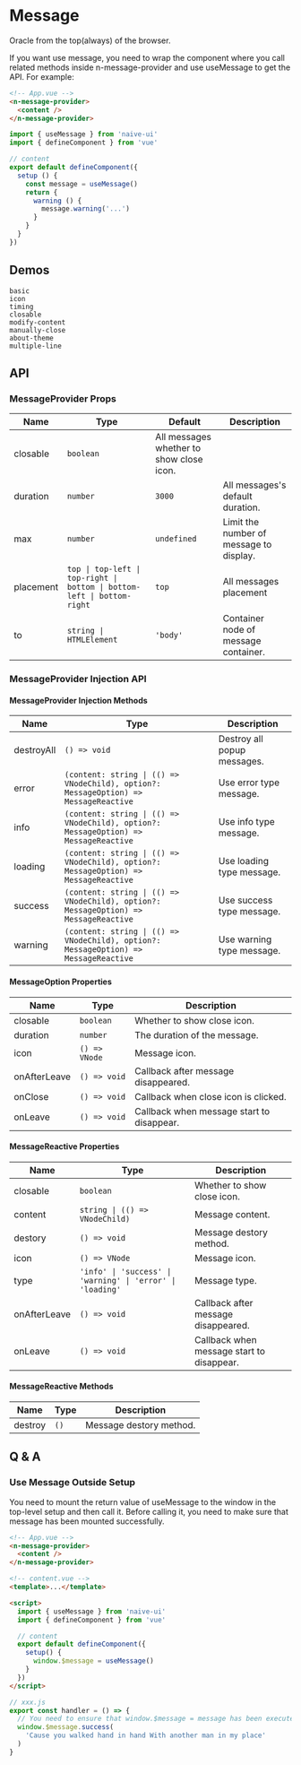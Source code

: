 # Message

Oracle from the top(always) of the browser.

<n-space vertical>
<n-alert title="Prerequisite" type="warning">
  If you want use message, you need to wrap the component where you call related methods inside <n-text code>n-message-provider</n-text> and use <n-text code>useMessage</n-text> to get the API.
</n-alert>
For example:

```html
<!-- App.vue -->
<n-message-provider>
  <content />
</n-message-provider>
```

```js
import { useMessage } from 'naive-ui'
import { defineComponent } from 'vue'

// content
export default defineComponent({
  setup () {
    const message = useMessage()
    return {
      warning () {
        message.warning('...')
      }
    }
  }
})
```

</n-space>

## Demos

```demo
basic
icon
timing
closable
modify-content
manually-close
about-theme
multiple-line
```

## API

### MessageProvider Props

| Name | Type | Default | Description |
| --- | --- | --- | --- |
| closable | `boolean` | All messages whether to show close icon. |
| duration | `number` | `3000` | All messages's default duration. |
| max | `number` | `undefined` | Limit the number of message to display. |
| placement | `top \| top-left \| top-right \| bottom \| bottom-left \| bottom-right ` | `top` | All messages placement |
| to | `string \| HTMLElement` | `'body'` | Container node of message container. |

### MessageProvider Injection API

#### MessageProvider Injection Methods

| Name | Type | Description |
| --- | --- | --- |
| destroyAll | `() => void` | Destroy all popup messages. |
| error | `(content: string \| (() => VNodeChild), option?: MessageOption) => MessageReactive` | Use error type message. |
| info | `(content: string \| (() => VNodeChild), option?: MessageOption) => MessageReactive` | Use info type message. |
| loading | `(content: string \| (() => VNodeChild), option?: MessageOption) => MessageReactive` | Use loading type message. |
| success | `(content: string \| (() => VNodeChild), option?: MessageOption) => MessageReactive` | Use success type message. |
| warning | `(content: string \| (() => VNodeChild), option?: MessageOption) => MessageReactive` | Use warning type message. |

#### MessageOption Properties

| Name         | Type          | Description                               |
| ------------ | ------------- | ----------------------------------------- |
| closable     | `boolean`     | Whether to show close icon.               |
| duration     | `number`      | The duration of the message.              |
| icon         | `() => VNode` | Message icon.                             |
| onAfterLeave | `() => void`  | Callback after message disappeared.       |
| onClose      | `() => void`  | Callback when close icon is clicked.      |
| onLeave      | `() => void`  | Callback when message start to disappear. |

#### MessageReactive Properties

| Name | Type | Description |
| --- | --- | --- |
| closable | `boolean` | Whether to show close icon. |
| content | `string \| (() => VNodeChild)` | Message content. |
| destory | `() => void` | Message destory method. |
| icon | `() => VNode` | Message icon. |
| type | `'info' \| 'success' \| 'warning' \| 'error' \| 'loading'` | Message type. |
| onAfterLeave | `() => void` | Callback after message disappeared. |
| onLeave | `() => void` | Callback when message start to disappear. |

#### MessageReactive Methods

| Name    | Type | Description             |
| ------- | ---- | ----------------------- |
| destroy | `()` | Message destory method. |

## Q & A

### Use Message Outside Setup

<n-space vertical>
<n-alert type="warning">
  You need to mount the return value of <n-text code>useMessage</n-text> to the window in the top-level setup and then call it. Before calling it, you need to make sure that message has been mounted successfully.
</n-alert>

```html
<!-- App.vue -->
<n-message-provider>
  <content />
</n-message-provider>
```

```html
<!-- content.vue -->
<template>...</template>

<script>
  import { useMessage } from 'naive-ui'
  import { defineComponent } from 'vue'

  // content
  export default defineComponent({
    setup() {
      window.$message = useMessage()
    }
  })
</script>
```

```js
// xxx.js
export const handler = () => {
  // You need to ensure that window.$message = message has been executed in setup
  window.$message.success(
    'Cause you walked hand in hand With another man in my place'
  )
}
```

</n-space>
